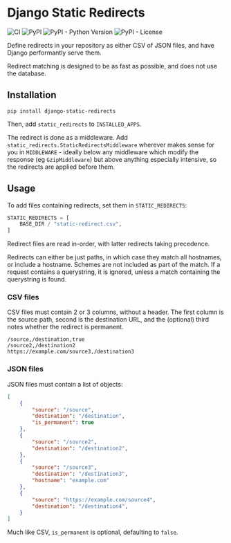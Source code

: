 # Django Static Redirects

![CI](https://github.com/torchbox/django-static-redirects/workflows/CI/badge.svg)
![PyPI](https://img.shields.io/pypi/v/django-static-redirects.svg)
![PyPI - Python Version](https://img.shields.io/pypi/pyversions/django-static-redirects.svg)
![PyPI - License](https://img.shields.io/pypi/l/django-static-redirects.svg)

Define redirects in your repository as either CSV of JSON files, and have Django performantly serve them.

Redirect matching is designed to be as fast as possible, and does not use the database.

## Installation

```
pip install django-static-redirects
```

Then, add `static_redirects` to `INSTALLED_APPS`.

The redirect is done as a middleware. Add `static_redirects.StaticRedirectsMiddleware` wherever makes sense for you in `MIDDLEWARE` - ideally below any middleware which modify the response (eg `GzipMiddleware`) but above anything especially intensive, so the redirects are applied before them.

## Usage

To add files containing redirects, set them in `STATIC_REDIRECTS`:

```python
STATIC_REDIRECTS = [
    BASE_DIR / "static-redirect.csv",
]
```

Redirect files are read in-order, with latter redirects taking precedence.

Redirects can either be just paths, in which case they match all hostnames, or include a hostname. Schemes are not included as part of the match. If a request contains a querystring, it is ignored, unless a match containing the querystring is found.

### CSV files

CSV files must contain 2 or 3 columns, without a header. The first column is the source path, second is the destination URL, and the (optional) third notes whether the redirect is permanent.

```csv
/source,/destination,true
/source2,/destination2
https://example.com/source3,/destination3
```

### JSON files

JSON files must contain a list of objects:

```json
[
    {
        "source": "/source",
        "destination": "/destination",
        "is_permanent": true
    },
    {
        "source": "/source2",
        "destination": "/destination2",
    },
    {
        "source": "/source3",
        "destination": "/destination3",
        "hostname": "example.com"
    },
    {
        "source": "https://example.com/source4",
        "destination": "/destination4",
    }
]
```

Much like CSV, `is_permanent` is optional, defaulting to `false`.
